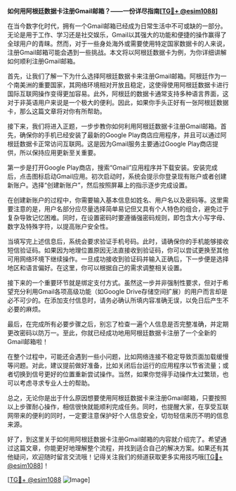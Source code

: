 **如何用阿根廷数据卡注册Gmail邮箱？——一份详尽指南[[TG💪+ @esim1088](https://t.me/s/esim1088)]**

在当今数字化时代，拥有一个Gmail邮箱已经成为日常生活中不可或缺的一部分。无论是用于工作、学习还是社交娱乐，Gmail以其强大的功能和便捷的操作赢得了全球用户的青睐。然而，对于一些身处海外或需要使用特定国家数据卡的人来说，注册Gmail邮箱可能会遇到一些挑战。本文将以阿根廷数据卡为例，为你详细讲解如何顺利注册Gmail邮箱。

首先，让我们了解一下为什么选择阿根廷数据卡来注册Gmail邮箱。阿根廷作为一个南美洲的重要国家，其网络环境相对开放且稳定，这使得使用阿根廷数据卡进行国际互联网操作变得更加容易。此外，阿根廷的数据卡通常支持多种语言界面，这对于非英语用户来说是一个极大的便利。因此，如果你手头正好有一张阿根廷数据卡，那么这篇文章将对你有所帮助。

接下来，我们将进入正题，一步步教你如何利用阿根廷数据卡注册Gmail邮箱。首先，确保你的手机已经安装了最新的Google Play商店应用程序，并且可以通过阿根廷数据卡正常访问互联网。这是因为Gmail服务主要通过Google Play商店提供，所以保持应用更新至关重要。

第一步是打开Google Play商店，搜索“Gmail”应用程序并下载安装。安装完成后，点击图标启动Gmail应用。初次启动时，系统会提示你登录现有账户或者创建新账户。选择“创建新账户”，然后按照屏幕上的指示逐步完成设置。

在创建新账户的过程中，你需要输入基本信息如姓名、用户名以及密码等。这里需要注意的是，用户名部分应尽量选择简单易记但又具有个人特色的组合，避免过于复杂导致记忆困难。同时，在设置密码时要遵循强密码规则，即包含大小写字母、数字及特殊字符，以提高账户安全性。

当填写完上述信息后，系统会要求验证手机号码。此时，请确保你的手机能够接收短信验证码。如果因为地理位置原因无法直接收到验证码，你可以尝试更换至其他可用网络环境下继续操作。一旦成功接收到验证码并输入正确后，下一步便是选择地区和语言偏好。在这里，你可以根据自己的需求调整相关设置。

接下来的一个重要环节就是绑定支付方式。虽然这一步并非强制性要求，但对于希望充分利用Gmail各项高级功能（如Google Drive存储空间扩展）的用户而言却是必不可少的。在添加支付信息时，请务必确认所填内容准确无误，以免日后产生不必要的麻烦。

最后，在完成所有必要步骤之后，别忘了检查一遍个人信息是否完整准确，并定期更改密码以防万一。至此，你就已经成功地用阿根廷数据卡注册了一个全新的Gmail邮箱啦！

在整个过程中，可能还会遇到一些小问题，比如网络连接不稳定导致页面加载缓慢等问题。对此，建议提前做好准备，比如关闭后台运行的应用程序以节省流量；或者切换到信号更好的位置重新尝试操作。当然，如果你觉得手动操作太过繁琐，也可以考虑寻求专业人士的帮助。

总之，无论你是出于什么原因想要使用阿根廷数据卡来注册Gmail邮箱，只要按照以上步骤耐心操作，相信很快就能顺利完成任务。同时，也提醒大家，在享受互联网带来的便利的同时，一定要注意保护好个人信息安全，切勿轻信来历不明的信息来源。

好了，到这里关于如何用阿根廷数据卡注册Gmail邮箱的内容就介绍完了。希望通过这篇文章，你能更好地理解整个流程，并找到适合自己的解决方案。如果还有其他疑问，欢迎随时留言交流哦！记得关注我们的频道获取更多实用技巧哦[[TG💪+ @esim1088](https://t.me/s/esim1088)]！

[[TG💪+ @esim1088](https://t.me/s/esim1088) ![Image](https://i.postimg.cc/4NQfJmqS/Snipaste-2025-05-13-00-14-12.png)]